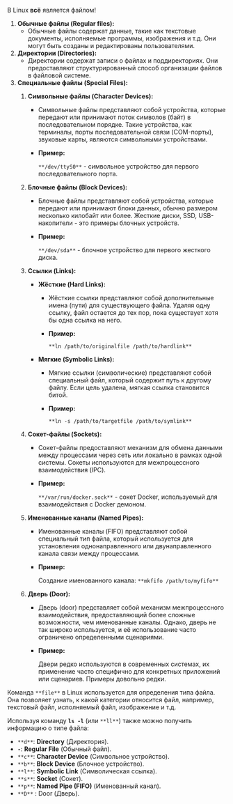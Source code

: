 В Linux **всё** является файлом!

1. **Обычные файлы (Regular files):**
    - Обычные файлы содержат данные, такие как текстовые документы, исполняемые программы, изображения и т.д. Они могут быть созданы и редактированы пользователями.
2. **Директории (Directories):**
    - Директории содержат записи о файлах и поддиректориях. Они предоставляют структурированный способ организации файлов в файловой системе.
3. **Специальные файлы (Special Files):**
    1. **Символьные файлы (Character Devices):**
        - Символьные файлы представляют собой устройства, которые передают или принимают поток символов (байт) в последовательном порядке. Такие устройства, как терминалы, порты последовательной связи (COM-порты), звуковые карты, являются символьными устройствами.
        - **Пример:**
            
            `**/dev/ttyS0**` - символьное устройство для первого последовательного порта.
            
    2. **Блочные файлы (Block Devices):**
        - Блочные файлы представляют собой устройства, которые передают или принимают блоки данных, обычно размером несколько килобайт или более. Жесткие диски, SSD, USB-накопители - это примеры блочных устройств.
        - **Пример:**
            
            `**/dev/sda**` - блочное устройство для первого жесткого диска.
            
    3. **Ссылки (Links):**
        - **Жёсткие (Hard Links):**
            - Жёсткие ссылки представляют собой дополнительные имена (пути) для существующего файла. Удаляя одну ссылку, файл остается до тех пор, пока существует хотя бы одна ссылка на него.
            - **Пример:**
                
                `**ln /path/to/originalfile /path/to/hardlink**`
                
        - **Мягкие (Symbolic Links):**
            - Мягкие ссылки (символические) представляют собой специальный файл, который содержит путь к другому файлу. Если цель удалена, мягкая ссылка становится битой.
            - **Пример:**
                
                `**ln -s /path/to/targetfile /path/to/symlink**`
                
    4. **Сокет-файлы (Sockets):**
        - Сокет-файлы предоставляют механизм для обмена данными между процессами через сеть или локально в рамках одной системы. Сокеты используются для межпроцессного взаимодействия (IPC).
        - **Пример:**
            
            `**/var/run/docker.sock**` - сокет Docker, используемый для взаимодействия с Docker демоном.
            
    5. **Именованные каналы (Named Pipes):**
        - Именованные каналы (FIFO) представляют собой специальный тип файла, который используется для установления однонаправленного или двунаправленного канала связи между процессами.
        - **Пример:**
            
            Создание именованного канала: `**mkfifo /path/to/myfifo**`
            
    6. **Дверь (Door):**
        - Дверь (door) представляет собой механизм межпроцессного взаимодействия, предоставляющий более сложные возможности, чем именованные каналы. Однако, дверь не так широко используется, и её использование часто ограничено определенными сценариями.
        - **Пример:**
            
            Двери редко используются в современных системах, их применение часто специфично для конкретных приложений или сценариев. Примеры довольно редки.
            

Команда `**file**` в Linux используется для определения типа файла. Она позволяет узнать, к какой категории относится файл, например, текстовый файл, исполняемый файл, изображение и т.д.

Используя команду **`ls -l`** (или `**ll**`) также можно получить информацию о типе файла:

- `**d**`: **Directory** (Директория).
- **`-`**: **Regular File** (Обычный файл).
- `**c**`: **Character Device** (Символьное устройство).
- `**b**`: **Block Device** (Блочное устройство).
- `**l**`: **Symbolic Link** (Символическая ссылка).
- `**s**`: **Socket** (Сокет).
- `**p**`: **Named Pipe (FIFO)** (Именованный канал).
- `**D**` : Door (Дверь).
<div class="page-break" style="page-break-before: always;"></div>
